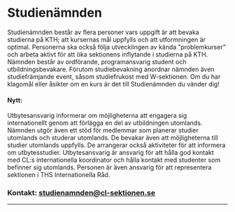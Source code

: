 # Studienämnden
Studienämnden består av flera personer vars uppgift är att bevaka studierna på KTH; att kursernas mål uppfylls och att utformningen är optimal. Personerna ska också följa utvecklingen av kända ”problemkurser” och arbeta aktivt för att öka sektionens inflytande i studierna på KTH. Nämnden består av ordförande, programansvarig student och utbildningsbevakare. Förutom studiebevakning anordnar nämnden även studiefrämjande event, såsom studiefrukost med W-sektionen. Om du har klagomål eller åsikter om en kurs är det till Studienämnden du vänder dig! 

#### Nytt:
Utbytesansvarig informerar om möjligheterna att engagera sig internationellt genom att förlägga en del av utbildningen utomlands. Nämnden utgör även ett stöd för medlemmar som planerar studier utomlands och studerar utomlands. De bevakar även att möjligheterna till studier utomlands uppfylls. De arrangerar också aktiviteter för att informera om utbytesstudier. Utbytesansvarig är ansvarig för att hålla god kontakt med CL:s internationella koordinator och hålla kontakt med studenter som befinner sig utomlands. Personen är även ansvarig för att representera sektionen i THS Internationella Råd.

### Kontakt: studienamnden@cl-sektionen.se

---